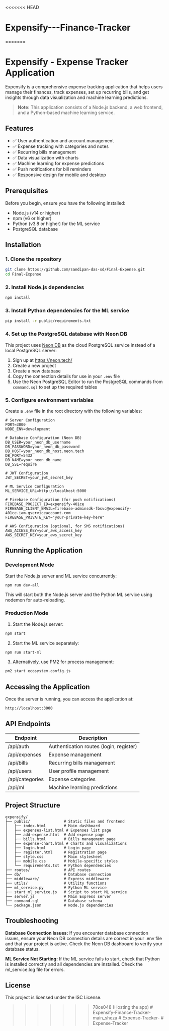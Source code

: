 <<<<<<< HEAD
# Expensify---Finance-Tracker
=======
# Expensify - Expense Tracker Application

Expensify is a comprehensive expense tracking application that helps users manage their finances, track expenses, set up recurring bills, and get insights through data visualization and machine learning predictions.

> **Note:** This application consists of a Node.js backend, a web frontend, and a Python-based machine learning service.

## Features

- ✅ User authentication and account management
- ✅ Expense tracking with categories and notes
- ✅ Recurring bills management
- ✅ Data visualization with charts
- ✅ Machine learning for expense predictions
- ✅ Push notifications for bill reminders
- ✅ Responsive design for mobile and desktop

## Prerequisites

Before you begin, ensure you have the following installed:

- Node.js (v14 or higher)
- npm (v6 or higher)
- Python (v3.8 or higher) for the ML service
- PostgreSQL database

## Installation

### 1. Clone the repository

```bash
git clone https://github.com/sandipan-das-sd/Final-Expense.git
cd Final-Expense
```

### 2. Install Node.js dependencies

```bash
npm install
```

### 3. Install Python dependencies for the ML service

```bash
pip install -r public/requirements.txt
```

### 4. Set up the PostgreSQL database with Neon DB

This project uses [Neon DB](https://neon.tech/) as the cloud PostgreSQL service instead of a local PostgreSQL server:

1. Sign up at https://neon.tech/
2. Create a new project
3. Create a new database
4. Copy the connection details for use in your `.env` file
5. Use the Neon PostgreSQL Editor to run the PostgreSQL commands from `command.sql` to set up the required tables

### 5. Configure environment variables

Create a `.env` file in the root directory with the following variables:

```
# Server Configuration
PORT=3000
NODE_ENV=development

# Database Configuration (Neon DB)
DB_USER=your_neon_db_username
DB_PASSWORD=your_neon_db_password
DB_HOST=your_neon_db_host.neon.tech
DB_PORT=5432
DB_NAME=your_neon_db_name
DB_SSL=require

# JWT Configuration
JWT_SECRET=your_jwt_secret_key

# ML Service Configuration
ML_SERVICE_URL=http://localhost:5000

# Firebase Configuration (for push notifications)
FIREBASE_PROJECT_ID=expensify-401ce
FIREBASE_CLIENT_EMAIL=firebase-adminsdk-fbsvc@expensify-401ce.iam.gserviceaccount.com
FIREBASE_PRIVATE_KEY="your-private-key-here"

# AWS Configuration (optional, for SMS notifications)
AWS_ACCESS_KEY=your_aws_access_key
AWS_SECRET_KEY=your_aws_secret_key
```

## Running the Application

### Development Mode

Start the Node.js server and ML service concurrently:

```bash
npm run dev-all
```

This will start both the Node.js server and the Python ML service using nodemon for auto-reloading.

### Production Mode

1. Start the Node.js server:

```bash
npm start
```

2. Start the ML service separately:

```bash
npm run start-ml
```

3. Alternatively, use PM2 for process management:

```bash
pm2 start ecosystem.config.js
```

## Accessing the Application

Once the server is running, you can access the application at:

```
http://localhost:3000
```

## API Endpoints

| Endpoint        | Description                             |
| --------------- | --------------------------------------- |
| /api/auth       | Authentication routes (login, register) |
| /api/expenses   | Expense management                      |
| /api/bills      | Recurring bills management              |
| /api/users      | User profile management                 |
| /api/categories | Expense categories                      |
| /api/ml         | Machine learning predictions            |

## Project Structure

```
expensify/
├── public/               # Static files and frontend
│   ├── index.html        # Main dashboard
│   ├── expenses-list.html # Expenses list page
│   ├── add-expense.html  # Add expense page
│   ├── bills.html        # Bills management page
│   ├── expense-chart.html # Charts and visualizations
│   ├── login.html        # Login page
│   ├── register.html     # Registration page
│   ├── style.css         # Main stylesheet
│   ├── mobile.css        # Mobile-specific styles
│   └── requirements.txt  # Python dependencies
├── routes/               # API routes
├── db/                   # Database connection
├── middleware/           # Express middleware
├── utils/                # Utility functions
├── ml_service.py         # Python ML service
├── start_ml_service.js   # Script to start ML service
├── server.js             # Main Express server
├── command.sql           # Database schema
└── package.json          # Node.js dependencies
```

## Troubleshooting

**Database Connection Issues:**
If you encounter database connection issues, ensure your Neon DB connection details are correct in your .env file and that your project is active. Check the Neon DB dashboard to verify your database status.

**ML Service Not Starting:**
If the ML service fails to start, check that Python is installed correctly and all dependencies are installed. Check the ml_service.log file for errors.

## License

This project is licensed under the ISC License.
>>>>>>> 78ce048 (Hosting the app)
#   E x p e n s i f y - F i n a n c e - T r a c k e r - m a i n _ s h e z a  
 #   E x p e n s e - T r a c k e r -  
 #   E x p e n s e - T r a c k e r  
 